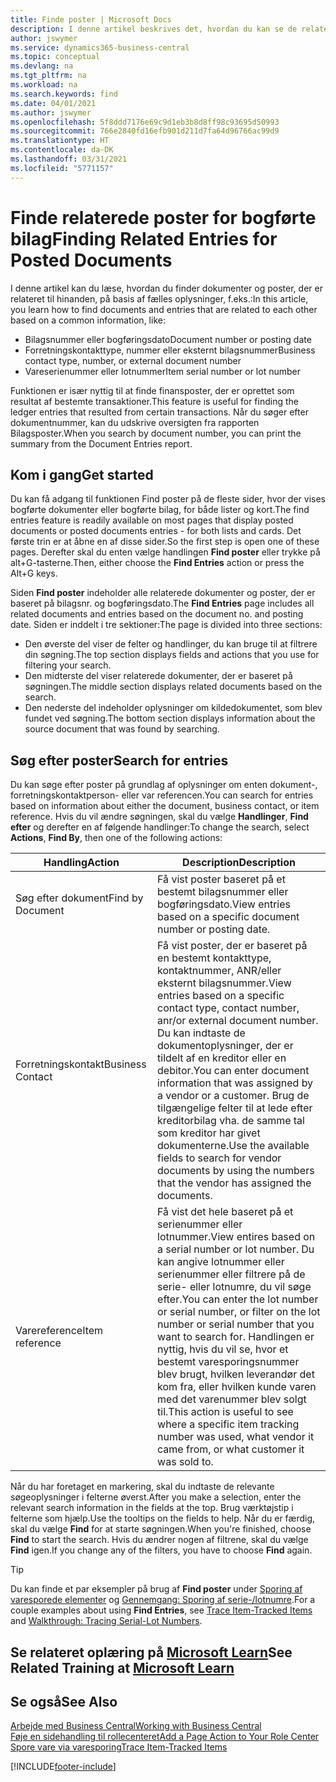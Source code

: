 ```yaml
---
title: Finde poster | Microsoft Docs
description: I denne artikel beskrives det, hvordan du kan se de relaterede dokumenter og poster
author: jswymer
ms.service: dynamics365-business-central
ms.topic: conceptual
ms.devlang: na
ms.tgt_pltfrm: na
ms.workload: na
ms.search.keywords: find
ms.date: 04/01/2021
ms.author: jswymer
ms.openlocfilehash: 5f8ddd7176e69c9d1eb3b8d8ff98c93695d50993
ms.sourcegitcommit: 766e2840fd16efb901d211d7fa64d96766ac99d9
ms.translationtype: HT
ms.contentlocale: da-DK
ms.lasthandoff: 03/31/2021
ms.locfileid: "5771157"
---
```

# <a name="finding-related-entries-for-posted-documents"></a><span data-ttu-id="a8d9f-103">Finde relaterede poster for bogførte bilag</span><span class="sxs-lookup"><span data-stu-id="a8d9f-103">Finding Related Entries for Posted Documents</span></span> 

<span data-ttu-id="a8d9f-104">I denne artikel kan du læse, hvordan du finder dokumenter og poster, der er relateret til hinanden, på basis af fælles oplysninger, f.eks.:</span><span class="sxs-lookup"><span data-stu-id="a8d9f-104">In this article, you learn how to find documents and entries that are related to each other based on a common information, like:</span></span>

- <span data-ttu-id="a8d9f-105">Bilagsnummer eller bogføringsdato</span><span class="sxs-lookup"><span data-stu-id="a8d9f-105">Document number or posting date</span></span>
- <span data-ttu-id="a8d9f-106">Forretningskontakttype, nummer eller eksternt bilagsnummer</span><span class="sxs-lookup"><span data-stu-id="a8d9f-106">Business contact type, number, or external document number</span></span>
- <span data-ttu-id="a8d9f-107">Vareserienummer eller lotnummer</span><span class="sxs-lookup"><span data-stu-id="a8d9f-107">Item serial number or lot number</span></span>

<span data-ttu-id="a8d9f-108">Funktionen er især nyttig til at finde finansposter, der er oprettet som resultat af bestemte transaktioner.</span><span class="sxs-lookup"><span data-stu-id="a8d9f-108">This feature is useful for finding the ledger entries that resulted from certain transactions.</span></span> <span data-ttu-id="a8d9f-109">Når du søger efter dokumentnummer, kan du udskrive oversigten fra rapporten Bilagsposter.</span><span class="sxs-lookup"><span data-stu-id="a8d9f-109">When you search by document number, you can print the summary from the Document Entries report.</span></span>

## <a name="get-started"></a><span data-ttu-id="a8d9f-110">Kom i gang</span><span class="sxs-lookup"><span data-stu-id="a8d9f-110">Get started</span></span>

<span data-ttu-id="a8d9f-111">Du kan få adgang til funktionen Find poster på de fleste sider, hvor der vises bogførte dokumenter eller bogførte bilag, for både lister og kort.</span><span class="sxs-lookup"><span data-stu-id="a8d9f-111">The find entries feature is readily available on most pages that display posted documents or posted documents entries - for both lists and cards.</span></span> <span data-ttu-id="a8d9f-112">Det første trin er at åbne en af disse sider.</span><span class="sxs-lookup"><span data-stu-id="a8d9f-112">So the first step is open one of these pages.</span></span> <span data-ttu-id="a8d9f-113">Derefter skal du enten vælge handlingen **Find poster** eller trykke på alt+G-tasterne.</span><span class="sxs-lookup"><span data-stu-id="a8d9f-113">Then, either choose the **Find Entries** action or press the Alt+G keys.</span></span>

<span data-ttu-id="a8d9f-114">Siden **Find poster** indeholder alle relaterede dokumenter og poster, der er baseret på bilagsnr. og bogføringsdato.</span><span class="sxs-lookup"><span data-stu-id="a8d9f-114">The **Find Entries** page  includes all related documents and entries based on the document no. and posting date.</span></span> <span data-ttu-id="a8d9f-115">Siden er inddelt i tre sektioner:</span><span class="sxs-lookup"><span data-stu-id="a8d9f-115">The page is divided into three sections:</span></span>

- <span data-ttu-id="a8d9f-116">Den øverste del viser de felter og handlinger, du kan bruge til at filtrere din søgning.</span><span class="sxs-lookup"><span data-stu-id="a8d9f-116">The top section displays fields and actions that you use for filtering your search.</span></span>
- <span data-ttu-id="a8d9f-117">Den midterste del viser relaterede dokumenter, der er baseret på søgningen.</span><span class="sxs-lookup"><span data-stu-id="a8d9f-117">The middle section displays related documents based on the search.</span></span>
- <span data-ttu-id="a8d9f-118">Den nederste del indeholder oplysninger om kildedokumentet, som blev fundet ved søgning.</span><span class="sxs-lookup"><span data-stu-id="a8d9f-118">The bottom section displays information about the source document that was found by searching.</span></span>


<!--
 There are two ways to open this page:

- Choose the ![Lightbulb that opens the Tell Me feature](media/ui-search/search_small.png "Tell me what you want to do") icon, enter **Find Entries**, and then choose the related link.

    With this way, the **Find Entries** page might be empty, and you'll have to start searching for entries from scratch.
    
- Open a page that displays posted documents or posted documents entries, either a list or a card. Then, locate and select the **Find Entries** action.

    With this way, the **Find Entries**, page will include all related documents and entries based on the document no. and posting date.


    > [!TIP]
    > If you are on a page that has the **Find Entries** action, press crtl+G to open the **Find Entries** page directly. 
-->

## <a name="search-for-entries"></a><span data-ttu-id="a8d9f-119">Søg efter poster</span><span class="sxs-lookup"><span data-stu-id="a8d9f-119">Search for entries</span></span>

<span data-ttu-id="a8d9f-120">Du kan søge efter poster på grundlag af oplysninger om enten dokument-, forretningskontaktperson- eller var referencen.</span><span class="sxs-lookup"><span data-stu-id="a8d9f-120">You can search for entries based on information about either the document, business contact, or item reference.</span></span> <span data-ttu-id="a8d9f-121">Hvis du vil ændre søgningen, skal du vælge **Handlinger**, **Find efter** og derefter en af følgende handlinger:</span><span class="sxs-lookup"><span data-stu-id="a8d9f-121">To change the search, select **Actions**, **Find By**, then one of the following actions:</span></span>

|<span data-ttu-id="a8d9f-122">Handling</span><span class="sxs-lookup"><span data-stu-id="a8d9f-122">Action</span></span>|<span data-ttu-id="a8d9f-123">Description</span><span class="sxs-lookup"><span data-stu-id="a8d9f-123">Description</span></span>|
|------|-----------|
|<span data-ttu-id="a8d9f-124">Søg efter dokument</span><span class="sxs-lookup"><span data-stu-id="a8d9f-124">Find by Document</span></span>|<span data-ttu-id="a8d9f-125">Få vist poster baseret på et bestemt bilagsnummer eller bogføringsdato.</span><span class="sxs-lookup"><span data-stu-id="a8d9f-125">View entries based on a specific document number or posting date.</span></span>|
|<span data-ttu-id="a8d9f-126">Forretningskontakt</span><span class="sxs-lookup"><span data-stu-id="a8d9f-126">Business Contact</span></span> |<span data-ttu-id="a8d9f-127">Få vist poster, der er baseret på en bestemt kontakttype, kontaktnummer, ANR/eller eksternt bilagsnummer.</span><span class="sxs-lookup"><span data-stu-id="a8d9f-127">View entries based on a specific contact type, contact number, anr/or external document number.</span></span> <span data-ttu-id="a8d9f-128">Du kan indtaste de dokumentoplysninger, der er tildelt af en kreditor eller en debitor.</span><span class="sxs-lookup"><span data-stu-id="a8d9f-128">You can enter document information that was assigned by a vendor or a customer.</span></span> <span data-ttu-id="a8d9f-129">Brug de tilgængelige felter til at lede efter kreditorbilag vha. de samme tal som kreditor har givet dokumenterne.</span><span class="sxs-lookup"><span data-stu-id="a8d9f-129">Use the available fields to search for vendor documents by using the numbers that the vendor has assigned the documents.</span></span>|
|<span data-ttu-id="a8d9f-130">Varereference</span><span class="sxs-lookup"><span data-stu-id="a8d9f-130">Item reference</span></span>|<span data-ttu-id="a8d9f-131">Få vist det hele baseret på et serienummer eller lotnummer.</span><span class="sxs-lookup"><span data-stu-id="a8d9f-131">View entires based on a serial number or lot number.</span></span> <span data-ttu-id="a8d9f-132">Du kan angive lotnummer eller serienummer eller filtrere på de serie- eller lotnumre, du vil søge efter.</span><span class="sxs-lookup"><span data-stu-id="a8d9f-132">You can enter the lot number or serial number, or filter on the lot number or serial number that you want to search for.</span></span> <span data-ttu-id="a8d9f-133">Handlingen er nyttig, hvis du vil se, hvor et bestemt varesporingsnummer blev brugt, hvilken leverandør det kom fra, eller hvilken kunde varen med det varenummer blev solgt til.</span><span class="sxs-lookup"><span data-stu-id="a8d9f-133">This action is useful to see where a specific item tracking number was used, what vendor it came from, or what customer it was sold to.</span></span>|

<span data-ttu-id="a8d9f-134">Når du har foretaget en markering, skal du indtaste de relevante søgeoplysninger i felterne øverst.</span><span class="sxs-lookup"><span data-stu-id="a8d9f-134">After you make a selection, enter the relevant search information in the fields at the top.</span></span> <span data-ttu-id="a8d9f-135">Brug værktøjstip i felterne som hjælp.</span><span class="sxs-lookup"><span data-stu-id="a8d9f-135">Use the tooltips on the fields to help.</span></span> <span data-ttu-id="a8d9f-136">Når du er færdig, skal du vælge **Find** for at starte søgningen.</span><span class="sxs-lookup"><span data-stu-id="a8d9f-136">When you're finished, choose **Find** to start the search.</span></span> <span data-ttu-id="a8d9f-137">Hvis du ændrer nogen af filtrene, skal du vælge **Find** igen.</span><span class="sxs-lookup"><span data-stu-id="a8d9f-137">If you change any of the filters, you have to choose **Find** again.</span></span>

> [!TIP]
> <span data-ttu-id="a8d9f-138">Du kan finde et par eksempler på brug af **Find poster** under [Sporing af varesporede elementer](inventory-how-to-trace-item-tracked-items.md) og [Gennemgang: Sporing af serie-/lotnumre](walkthrough-tracing-serial-lot-numbers.md).</span><span class="sxs-lookup"><span data-stu-id="a8d9f-138">For a couple examples about using **Find Entries**, see [Trace Item-Tracked Items](inventory-how-to-trace-item-tracked-items.md) and [Walkthrough: Tracing Serial-Lot Numbers](walkthrough-tracing-serial-lot-numbers.md).</span></span>

## <a name="see-related-training-at-microsoft-learn"></a><span data-ttu-id="a8d9f-139">Se relateret oplæring på [Microsoft Learn](/learn/modules/user-interface-dynamics-365-business-central/index)</span><span class="sxs-lookup"><span data-stu-id="a8d9f-139">See Related Training at [Microsoft Learn](/learn/modules/user-interface-dynamics-365-business-central/index)</span></span>

## <a name="see-also"></a><span data-ttu-id="a8d9f-140">Se også</span><span class="sxs-lookup"><span data-stu-id="a8d9f-140">See Also</span></span>

[<span data-ttu-id="a8d9f-141">Arbejde med Business Central</span><span class="sxs-lookup"><span data-stu-id="a8d9f-141">Working with Business Central</span></span>](ui-work-product.md)  
[<span data-ttu-id="a8d9f-142">Føje en sidehandling til rollecenteret</span><span class="sxs-lookup"><span data-stu-id="a8d9f-142">Add a Page Action to Your Role Center</span></span>](ui-bookmarks.md)  
[<span data-ttu-id="a8d9f-143">Spore vare via varesporing</span><span class="sxs-lookup"><span data-stu-id="a8d9f-143">Trace Item-Tracked Items</span></span>](inventory-how-to-trace-item-tracked-items.md)  


[!INCLUDE[footer-include](includes/footer-banner.md)]